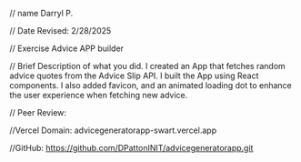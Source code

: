 // name 
Darryl P.

 // Date Revised: 
2/28/2025

 // Exercise 
Advice APP builder

 // Brief Description of what you did. 
I created an App that fetches random advice quotes from the Advice Slip API. I built the App using React components. I also added favicon, and an animated loading dot to enhance the user experience when fetching new advice.

 // Peer Review:





//Vercel Domain:
advicegeneratorapp-swart.vercel.app

//GitHub:
https://github.com/DPattonINIT/advicegeneratorapp.git
